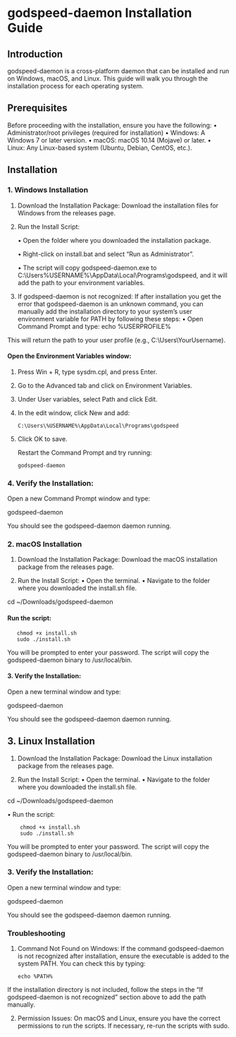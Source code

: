 
# godspeed-daemon Installation Guide

## Introduction

godspeed-daemon is a cross-platform daemon that can be installed and run on Windows, macOS, and Linux. This guide will walk you through the installation process for each operating system.

## Prerequisites

Before proceeding with the installation, ensure you have the following:
	•	Administrator/root privileges (required for installation)
	•	Windows: A Windows 7 or later version.
	•	macOS: macOS 10.14 (Mojave) or later.
	•	Linux: Any Linux-based system (Ubuntu, Debian, CentOS, etc.).

## Installation

### 1. Windows Installation

1.	Download the Installation Package:
Download the installation files for Windows from the releases page.

2.	Run the Install Script:

	•	Open the folder where you downloaded the installation package.

	•	Right-click on install.bat and select “Run as Administrator”.

	•	The script will copy godspeed-daemon.exe to C:\Users\%USERNAME%\AppData\Local\Programs\godspeed, and it will add the path to your environment variables.

3.	If godspeed-daemon is not recognized:
If after installation you get the error that godspeed-daemon is an unknown command, you can manually add the installation directory to your system’s user environment variable for PATH by following these steps:
	•	Open Command Prompt and type: echo %USERPROFILE%

This will return the path to your user profile (e.g., C:\Users\YourUsername).

#### Open the Environment Variables window:
1.	Press Win + R, type sysdm.cpl, and press Enter.
2.	Go to the Advanced tab and click on Environment Variables.
3.	Under User variables, select Path and click Edit.
4.	In the edit window, click New and add:

        C:\Users\%USERNAME%\AppData\Local\Programs\godspeed


5.	Click OK to save.

	Restart the Command Prompt and try running:

        godspeed-daemon


### 4.	Verify the Installation:
Open a new Command Prompt window and type:

godspeed-daemon

You should see the godspeed-daemon daemon running.

### 2. macOS Installation

1.	Download the Installation Package:
Download the macOS installation package from the releases page.

2.	Run the Install Script:
	•	Open the terminal.
	•	Navigate to the folder where you downloaded the install.sh file.

cd ~/Downloads/godspeed-daemon


####	Run the script:

       chmod +x install.sh
	   sudo ./install.sh

You will be prompted to enter your password. The script will copy the godspeed-daemon binary to /usr/local/bin.

####	3.	Verify the Installation:
Open a new terminal window and type:

godspeed-daemon

You should see the godspeed-daemon daemon running.

## 3. Linux Installation

1.	Download the Installation Package:
Download the Linux installation package from the releases page.

2.	Run the Install Script:
	•	Open the terminal.
	•	Navigate to the folder where you downloaded the install.sh file.

cd ~/Downloads/godspeed-daemon


•	Run the script:

        chmod +x install.sh
		sudo ./install.sh


You will be prompted to enter your password. The script will copy the godspeed-daemon binary to /usr/local/bin.


###	3.	Verify the Installation:
Open a new terminal window and type:

godspeed-daemon

You should see the godspeed-daemon daemon running.


### Troubleshooting

1.	Command Not Found on Windows:
If the command godspeed-daemon is not recognized after installation, ensure the executable is added to the system PATH. You can check this by typing:

        echo %PATH%

If the installation directory is not included, follow the steps in the “If godspeed-daemon is not recognized” section above to add the path manually.

2.	Permission Issues:
On macOS and Linux, ensure you have the correct permissions to run the scripts. If necessary, re-run the scripts with sudo.

